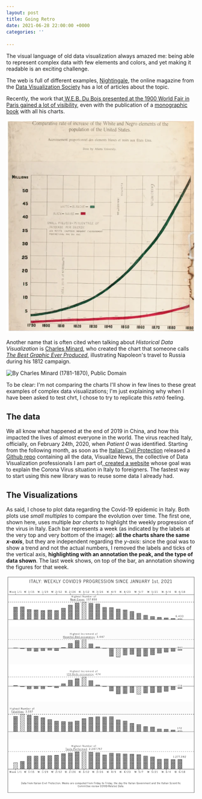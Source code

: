 ```yaml
---
layout: post
title: Going Retro
date: 2021-06-28 22:00:00 +0000
categories: ''

---
```

The visual language of old data visualization always amazed me: being able to represent complex data with few elements and colors, and yet making it readable is an exciting challenge.

The web is full of different examples, [Nightingale](https://medium.com/nightingale "DVS Nightingale"), the online magazine from the [Data Visualization Society](https://www.datavisualizationsociety.org "DVS Website") has a lot of articles about the topic.

Recently, the work that[ W.E.B. Du Bois presented at the 1900 World Fair in Paris gained a lot of visibility](https://www.smithsonianmag.com/history/first-time-together-and-color-book-displays-web-du-bois-visionary-infographics-180970826/ "W.E.B. Du Bois’ Visionary Infographics Come Together for the First Time in Full Color"), even with the publication of a [monographic book](https://amzn.to/3x6IK0u "Visualizing Black America: The Color Line at the Turn of the Twentieth Century") with all his charts.

![COMPARATIVE RATE OF INCREASE OF THE WHITE AND NEGRO ELEMENTS OF THE POPULATION OF THE UNITED STATES - PRINCETON ARCHITECTURAL PRESS](/assets/uploads/screenshot-2021-06-29-at-19-41-22.png "COMPARATIVE RATE OF INCREASE OF THE WHITE AND NEGRO ELEMENTS OF THE POPULATION OF THE UNITED STATES - PRINCETON ARCHITECTURAL PRESS")

Another name that is often cited when talking about _Historical Data Visualization_ is [Charles Minard](https://en.wikipedia.org/wiki/Charles_Joseph_Minard "Charles Minard on Wikipedia"), who created the chart that someone calls [_The Best Graphic Ever Produced_](https://www.nationalgeographic.com/culture/article/charles-minard-cartography-infographics-history "The Underappreciated Man Behind the “Best Graphic Ever Produced”"), illustrating Napoleon's travel to Russia during his 1812 campaign.

![By Charles Minard (1781-1870), Public Domain](https://upload.wikimedia.org/wikipedia/commons/thumb/2/29/Minard.png/1600px-Minard.png "By Charles Minard (1781-1870), Public Domain")

To be clear: I'm not comparing the charts I'll show in few lines to these great examples of complex data visualizations; I'm just explaining why when I have been asked to test chrt, I chose to try to replicate this _retrò_ feeling.

## The data

We all know what happened at the end of 2019 in China, and how this impacted the lives of almost everyone in the world. The virus reached Italy, officially, on February 24th, 2020, when _Patient 0_ was identified. Starting from the following month, as soon as the [Italian Civil Protection](https://www.protezionecivile.gov.it/it/ "Dipartimento della Protezione Civile") released a [Github repo](https://github.com/pcm-dpc/COVID-19 "pcm-dpc/COVID-19") containing all the data, Visualize News, the collective of Data Visualization professionals I am part of,[ created a website](https://coronavirus.visualize.news "Corona Virus in Italy") whose goal was to explain the Corona Virus situation in Italy to foreigners. The fastest way to start using this new library was to reuse some data I already had.

## The Visualizations

As said, I chose to plot data regarding the Covid-19 epidemic in Italy. Both plots use _small multiples_ to compare the evolution over time. The first one, shown here, uses multiple _bar charts_ to highlight the weekly progression of the virus in Italy. Each bar represents a week (as indicated by the labels at the very top and very bottom of the image): **all the charts share the same _x-axis_**, but they are independent regarding the _y-axis_: since the goal was to show a trend and not the actual numbers, I removed the labels and ticks of the vertical axis, **highlighting with an annotation the peak, and the type of data shown**. The last week shows, on top of the bar, an annotation showing the figures for that week.

![](/assets/uploads/screenshot-2021-06-29-at-19-05-48.png)